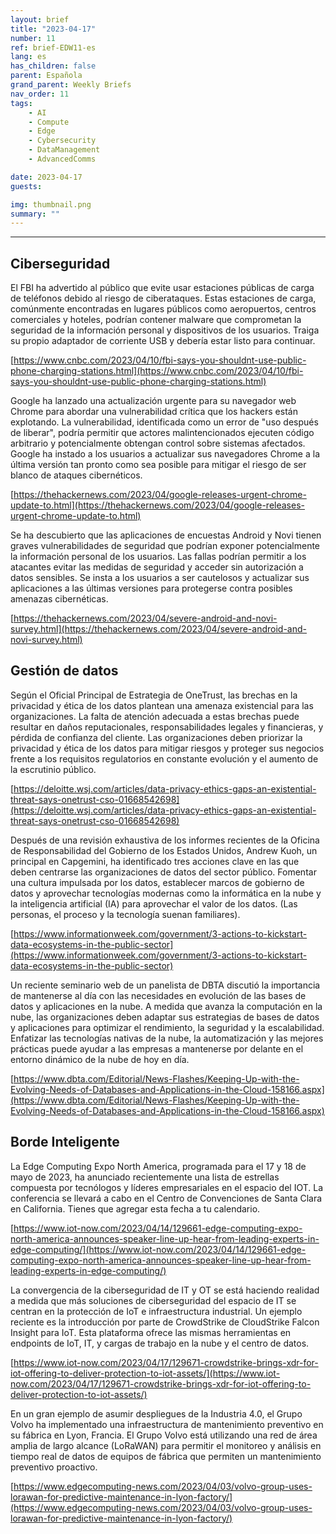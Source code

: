 ```yaml
---
layout: brief
title: "2023-04-17"
number: 11
ref: brief-EDW11-es
lang: es
has_children: false
parent: Española
grand_parent: Weekly Briefs
nav_order: 11
tags:
    - AI
    - Compute
    - Edge
    - Cybersecurity
    - DataManagement
    - AdvancedComms

date: 2023-04-17
guests:

img: thumbnail.png
summary: ""
---
```




---

## Ciberseguridad

El FBI ha advertido al público que evite usar estaciones públicas de carga de teléfonos debido al riesgo de ciberataques. Estas estaciones de carga, comúnmente encontradas en lugares públicos como aeropuertos, centros comerciales y hoteles, podrían contener malware que comprometan la seguridad de la información personal y dispositivos de los usuarios. Traiga su propio adaptador de corriente USB y debería estar listo para continuar.

[https://www.cnbc.com/2023/04/10/fbi-says-you-shouldnt-use-public-phone-charging-stations.html](https://www.cnbc.com/2023/04/10/fbi-says-you-shouldnt-use-public-phone-charging-stations.html)

Google ha lanzado una actualización urgente para su navegador web Chrome para abordar una vulnerabilidad crítica que los hackers están explotando. La vulnerabilidad, identificada como un error de "uso después de liberar", podría permitir que actores malintencionados ejecuten código arbitrario y potencialmente obtengan control sobre sistemas afectados. Google ha instado a los usuarios a actualizar sus navegadores Chrome a la última versión tan pronto como sea posible para mitigar el riesgo de ser blanco de ataques cibernéticos.

[https://thehackernews.com/2023/04/google-releases-urgent-chrome-update-to.html](https://thehackernews.com/2023/04/google-releases-urgent-chrome-update-to.html)

Se ha descubierto que las aplicaciones de encuestas Android y Novi tienen graves vulnerabilidades de seguridad que podrían exponer potencialmente la información personal de los usuarios. Las fallas podrían permitir a los atacantes evitar las medidas de seguridad y acceder sin autorización a datos sensibles. Se insta a los usuarios a ser cautelosos y actualizar sus aplicaciones a las últimas versiones para protegerse contra posibles amenazas cibernéticas.

[https://thehackernews.com/2023/04/severe-android-and-novi-survey.html](https://thehackernews.com/2023/04/severe-android-and-novi-survey.html)

## Gestión de datos

Según el Oficial Principal de Estrategia de OneTrust, las brechas en la privacidad y ética de los datos plantean una amenaza existencial para las organizaciones. La falta de atención adecuada a estas brechas puede resultar en daños reputacionales, responsabilidades legales y financieras, y pérdida de confianza del cliente. Las organizaciones deben priorizar la privacidad y ética de los datos para mitigar riesgos y proteger sus negocios frente a los requisitos regulatorios en constante evolución y el aumento de la escrutinio público.

[https://deloitte.wsj.com/articles/data-privacy-ethics-gaps-an-existential-threat-says-onetrust-cso-01668542698](https://deloitte.wsj.com/articles/data-privacy-ethics-gaps-an-existential-threat-says-onetrust-cso-01668542698)

Después de una revisión exhaustiva de los informes recientes de la Oficina de Responsabilidad del Gobierno de los Estados Unidos, Andrew Kuoh, un principal en Capgemini, ha identificado tres acciones clave en las que deben centrarse las organizaciones de datos del sector público. Fomentar una cultura impulsada por los datos, establecer marcos de gobierno de datos y aprovechar tecnologías modernas como la informática en la nube y la inteligencia artificial (IA) para aprovechar el valor de los datos. (Las personas, el proceso y la tecnología suenan familiares).

[https://www.informationweek.com/government/3-actions-to-kickstart-data-ecosystems-in-the-public-sector](https://www.informationweek.com/government/3-actions-to-kickstart-data-ecosystems-in-the-public-sector)

Un reciente seminario web de un panelista de DBTA discutió la importancia de mantenerse al día con las necesidades en evolución de las bases de datos y aplicaciones en la nube. A medida que avanza la computación en la nube, las organizaciones deben adaptar sus estrategias de bases de datos y aplicaciones para optimizar el rendimiento, la seguridad y la escalabilidad. Enfatizar las tecnologías nativas de la nube, la automatización y las mejores prácticas puede ayudar a las empresas a mantenerse por delante en el entorno dinámico de la nube de hoy en día.

[https://www.dbta.com/Editorial/News-Flashes/Keeping-Up-with-the-Evolving-Needs-of-Databases-and-Applications-in-the-Cloud-158166.aspx](https://www.dbta.com/Editorial/News-Flashes/Keeping-Up-with-the-Evolving-Needs-of-Databases-and-Applications-in-the-Cloud-158166.aspx)

## Borde Inteligente

La Edge Computing Expo North America, programada para el 17 y 18 de mayo de 2023, ha anunciado recientemente una lista de estrellas compuesta por tecnólogos y líderes empresariales en el espacio del IOT. La conferencia se llevará a cabo en el Centro de Convenciones de Santa Clara en California. Tienes que agregar esta fecha a tu calendario.

[https://www.iot-now.com/2023/04/14/129661-edge-computing-expo-north-america-announces-speaker-line-up-hear-from-leading-experts-in-edge-computing/](https://www.iot-now.com/2023/04/14/129661-edge-computing-expo-north-america-announces-speaker-line-up-hear-from-leading-experts-in-edge-computing/)

La convergencia de la ciberseguridad de IT y OT se está haciendo realidad a medida que más soluciones de ciberseguridad del espacio de IT se centran en la protección de IoT e infraestructura industrial. Un ejemplo reciente es la introducción por parte de CrowdStrike de CloudStrike Falcon Insight para IoT. Esta plataforma ofrece las mismas herramientas en endpoints de IoT, IT, y cargas de trabajo en la nube y el centro de datos.

[https://www.iot-now.com/2023/04/17/129671-crowdstrike-brings-xdr-for-iot-offering-to-deliver-protection-to-iot-assets/](https://www.iot-now.com/2023/04/17/129671-crowdstrike-brings-xdr-for-iot-offering-to-deliver-protection-to-iot-assets/)

En un gran ejemplo de asumir despliegues de la Industria 4.0, el Grupo Volvo ha implementado una infraestructura de mantenimiento preventivo en su fábrica en Lyon, Francia. El Grupo Volvo está utilizando una red de área amplia de largo alcance (LoRaWAN) para permitir el monitoreo y análisis en tiempo real de datos de equipos de fábrica que permiten un mantenimiento preventivo proactivo.

[https://www.edgecomputing-news.com/2023/04/03/volvo-group-uses-lorawan-for-predictive-maintenance-in-lyon-factory/](https://www.edgecomputing-news.com/2023/04/03/volvo-group-uses-lorawan-for-predictive-maintenance-in-lyon-factory/)


